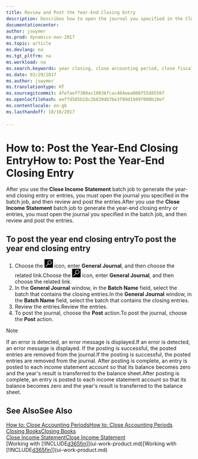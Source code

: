 ```yaml
---
title: Review and Post the Year-End Closing Entry
description: Describes how to open the journal you specified in the Close Income Statement batch job, and then review and post the year-end closing entry.
documentationcenter: 
author: jswymer
ms.prod: dynamics-nav-2017
ms.topic: article
ms.devlang: na
ms.tgt_pltfrm: na
ms.workload: na
ms.search.keywords: year closing, close accounting period, close fiscal year, bank account detailed trial balance
ms.date: 03/29/2017
ms.author: jswymer
ms.translationtype: HT
ms.sourcegitcommit: 4fefaef7380ac10836fcac404eea006f55d8556f
ms.openlocfilehash: eeffd585b18c2b839db7be3f89d19497080b10ef
ms.contentlocale: en-gb
ms.lasthandoff: 10/16/2017

---
```

# <a name="how-to-post-the-year-end-closing-entry"></a><span data-ttu-id="b5927-103">How to: Post the Year-End Closing Entry</span><span class="sxs-lookup"><span data-stu-id="b5927-103">How to: Post the Year-End Closing Entry</span></span>
<span data-ttu-id="b5927-104">After you use the **Close Income Statement** batch job to generate the year-end closing entry or entries, you must open the journal you specified in the batch job, and then review and post the entries.</span><span class="sxs-lookup"><span data-stu-id="b5927-104">After you use the **Close Income Statement** batch job to generate the year-end closing entry or entries, you must open the journal you specified in the batch job, and then review and post the entries.</span></span>

## <a name="to-post-the-year-end-closing-entry"></a><span data-ttu-id="b5927-105">To post the year end closing entry</span><span class="sxs-lookup"><span data-stu-id="b5927-105">To post the year end closing entry</span></span>
1. <span data-ttu-id="b5927-106">Choose the ![Search for Page or Report](media/ui-search/search_small.png "Search for Page or Report icon") icon, enter **General Journal**, and then choose the related link.</span><span class="sxs-lookup"><span data-stu-id="b5927-106">Choose the ![Search for Page or Report](media/ui-search/search_small.png "Search for Page or Report icon") icon, enter **General Journal**, and then choose the related link.</span></span>
2. <span data-ttu-id="b5927-107">In the **General Journal** window, in the **Batch Name** field, select the batch that contains the closing entries.</span><span class="sxs-lookup"><span data-stu-id="b5927-107">In the **General Journal** window, in the **Batch Name** field, select the batch that contains the closing entries.</span></span>
3. <span data-ttu-id="b5927-108">Review the entries.</span><span class="sxs-lookup"><span data-stu-id="b5927-108">Review the entries.</span></span>
4. <span data-ttu-id="b5927-109">To post the journal, choose the **Post** action.</span><span class="sxs-lookup"><span data-stu-id="b5927-109">To post the journal, choose the **Post** action.</span></span>

> [!NOTE]  
>   <span data-ttu-id="b5927-110">If an error is detected, an error message is displayed.</span><span class="sxs-lookup"><span data-stu-id="b5927-110">If an error is detected, an error message is displayed.</span></span> <span data-ttu-id="b5927-111">If the posting is successful, the posted entries are removed from the journal.</span><span class="sxs-lookup"><span data-stu-id="b5927-111">If the posting is successful, the posted entries are removed from the journal.</span></span> <span data-ttu-id="b5927-112">After posting is complete, an entry is posted to each income statement account so that its balance becomes zero and the year's result is transferred to the balance sheet.</span><span class="sxs-lookup"><span data-stu-id="b5927-112">After posting is complete, an entry is posted to each income statement account so that its balance becomes zero and the year's result is transferred to the balance sheet.</span></span>

## <a name="see-also"></a><span data-ttu-id="b5927-113">See Also</span><span class="sxs-lookup"><span data-stu-id="b5927-113">See Also</span></span>
[<span data-ttu-id="b5927-114">How to: Close Accounting Periods</span><span class="sxs-lookup"><span data-stu-id="b5927-114">How to: Close Accounting Periods</span></span>](year-close-account-periods.md)  
[<span data-ttu-id="b5927-115">Closing Books</span><span class="sxs-lookup"><span data-stu-id="b5927-115">Closing Books</span></span>](year-close-books.md)  
[<span data-ttu-id="b5927-116">Close Income Statement</span><span class="sxs-lookup"><span data-stu-id="b5927-116">Close Income Statement</span></span>](year-close-income-statement.md)  
<span data-ttu-id="b5927-117">[Working with [!INCLUDE[d365fin](includes/d365fin_md.md)]](ui-work-product.md)</span><span class="sxs-lookup"><span data-stu-id="b5927-117">[Working with [!INCLUDE[d365fin](includes/d365fin_md.md)]](ui-work-product.md)</span></span>

